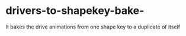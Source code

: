 # drivers-to-shapekey-bake-
It bakes the drive animations from one shape key to a duplicate of itself

